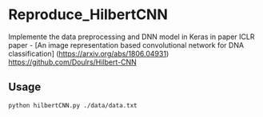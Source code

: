 # Reproduce_HilbertCNN

Implemente the data preprocessing and DNN model in Keras in paper ICLR paper - [An image representation based convolutional network for DNA classification] (https://arxiv.org/abs/1806.04931) https://github.com/Doulrs/Hilbert-CNN

## Usage

```
python hilbertCNN.py ./data/data.txt
```
